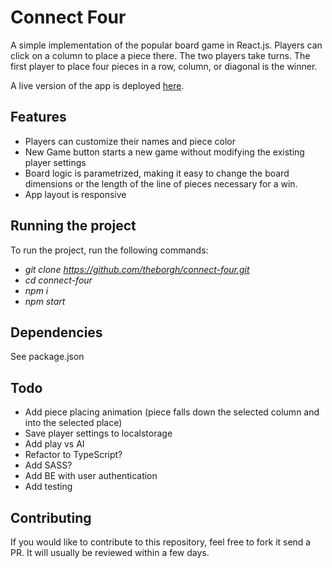 # Connect Four

A simple implementation of the popular board game in React.js.
Players can click on a column to place a piece there. The two players take turns. The first player to place four pieces in a row, column, or diagonal is the winner.

A live version of the app is deployed [here](https://connectfourreact.netlify.app/).

## Features

- Players can customize their names and piece color
- New Game button starts a new game without modifying the existing player settings
- Board logic is parametrized, making it easy to change the board dimensions or the length of the line of pieces necessary for a win.
- App layout is responsive

## Running the project

To run the project, run the following commands:

- _git clone https://github.com/theborgh/connect-four.git_
- _cd connect-four_
- _npm i_
- _npm start_

## Dependencies

See package.json

## Todo

- Add piece placing animation (piece falls down the selected column and into the selected place)
- Save player settings to localstorage
- Add play vs AI
- Refactor to TypeScript?
- Add SASS?
- Add BE with user authentication
- Add testing

## Contributing

If you would like to contribute to this repository, feel free to fork it send a PR. It will usually be reviewed within a few days.
